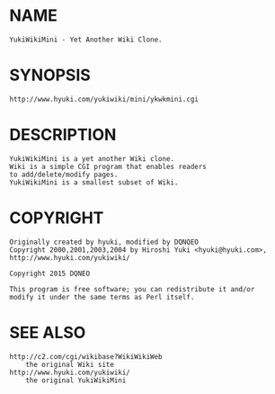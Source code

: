# NAME
    YukiWikiMini - Yet Another Wiki Clone.

# SYNOPSIS
    http://www.hyuki.com/yukiwiki/mini/ykwkmini.cgi

# DESCRIPTION
    YukiWikiMini is a yet another Wiki clone.
    Wiki is a simple CGI program that enables readers
    to add/delete/modify pages.
    YukiWikiMini is a smallest subset of Wiki.

# COPYRIGHT
    Originally created by hyuki, modified by DQNQEO
    Copyright 2000,2001,2003,2004 by Hiroshi Yuki <hyuki@hyuki.com>,
    http://www.hyuki.com/yukiwiki/

    Copyright 2015 DQNEO

    This program is free software; you can redistribute it and/or
    modify it under the same terms as Perl itself.

# SEE ALSO
    http://c2.com/cgi/wikibase?WikiWikiWeb
        the original Wiki site
    http://www.hyuki.com/yukiwiki/
        the original YukiWikiMini

